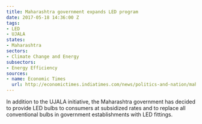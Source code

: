 ```yaml
---
title: Maharashtra government expands LED program
date: 2017-05-18 14:36:00 Z
tags:
- LED
- UJALA
states:
- Maharashtra
sectors:
- Climate Change and Energy
subsectors:
- Energy Efficiency
sources:
- name: Economic Times
  url: http://economictimes.indiatimes.com/news/politics-and-nation/maharashtra-government-to-give-led-bulbs-at-subsidised-rate/articleshow/58630833.cms
---
```


In addition to the UJALA initiative, the Maharashtra government has decided to provide LED bulbs to consumers at subsidized rates and to replace all conventional bulbs in government establishments with LED fittings.

